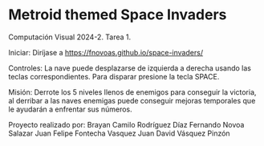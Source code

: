 # Metroid themed Space Invaders 
Computación Visual 2024-2. Tarea 1.

Iniciar:
Diríjase a https://fnovoas.github.io/space-invaders/

Controles: La nave puede desplazarse de izquierda a derecha usando las teclas correspondientes. Para disparar presione la tecla SPACE.

Misión: Derrote los 5 niveles llenos de enemigos para conseguir la victoria, al derribar a las naves enemigas puede conseguir mejoras temporales que le ayudarán a enfrentar sus números.

Proyecto realizado por: Brayan Camilo Rodríguez Díaz Fernando Novoa Salazar Juan Felipe Fontecha Vasquez Juan David Vásquez Pinzón
